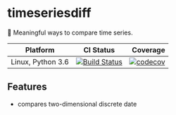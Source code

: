 # timeseriesdiff
:construction:
Meaningful ways to compare time series.

Platform | CI Status | Coverage
---------|-------------|-------------:
Linux, Python 3.6 | [![Build Status](https://travis-ci.org/plang85/timeseriesdiff.svg?branch=master)](https://travis-ci.org/plang85/timeseriesdiff) | [![codecov](https://codecov.io/gh/plang85/timeseriesdiff/branch/master/graph/badge.svg)](https://codecov.io/gh/plang85/timeseriesdiff)

## Features
- compares two-dimensional discrete date
 